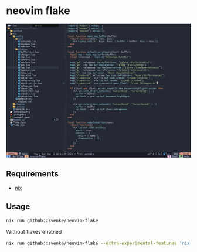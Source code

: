 # neovim flake

<p align="center">
    <img src=".github/assets/neovim-screenshot.png" />
</p>

## Requirements

- [nix](https://nixos.org/download)

## Usage

```bash
nix run github:csvenke/neovim-flake
```

Without flakes enabled

```bash
nix run github:csvenke/neovim-flake --extra-experimental-features 'nix-command flakes'
```
